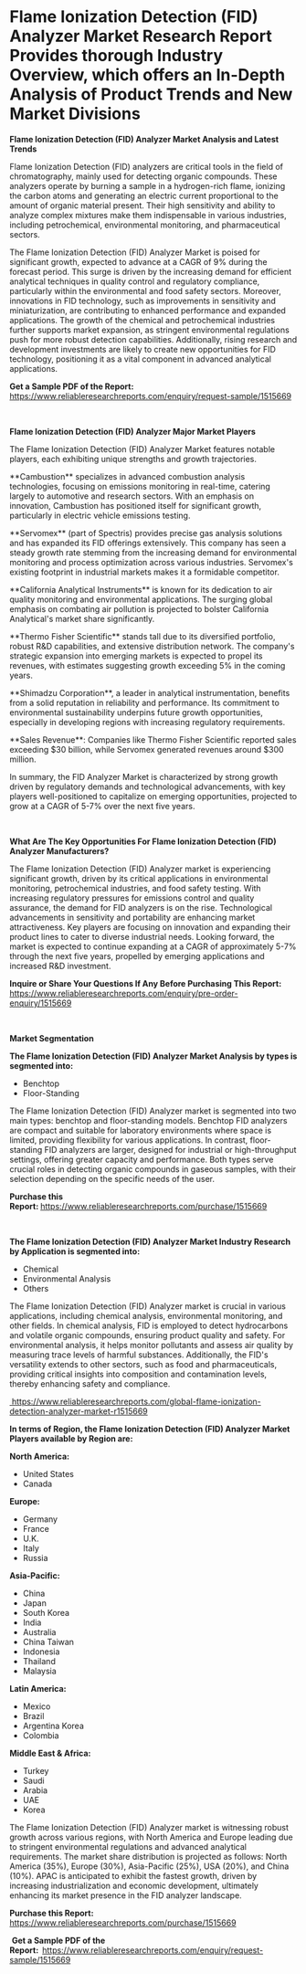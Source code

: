 <p><h1>Flame Ionization Detection (FID) Analyzer Market Research Report Provides thorough Industry Overview, which offers an In-Depth Analysis of Product Trends and New Market Divisions</h1></p><p><strong>Flame Ionization Detection (FID) Analyzer Market Analysis and Latest Trends</strong></p>
<p><p>Flame Ionization Detection (FID) analyzers are critical tools in the field of chromatography, mainly used for detecting organic compounds. These analyzers operate by burning a sample in a hydrogen-rich flame, ionizing the carbon atoms and generating an electric current proportional to the amount of organic material present. Their high sensitivity and ability to analyze complex mixtures make them indispensable in various industries, including petrochemical, environmental monitoring, and pharmaceutical sectors.</p><p>The Flame Ionization Detection (FID) Analyzer Market is poised for significant growth, expected to advance at a CAGR of 9% during the forecast period. This surge is driven by the increasing demand for efficient analytical techniques in quality control and regulatory compliance, particularly within the environmental and food safety sectors. Moreover, innovations in FID technology, such as improvements in sensitivity and miniaturization, are contributing to enhanced performance and expanded applications. The growth of the chemical and petrochemical industries further supports market expansion, as stringent environmental regulations push for more robust detection capabilities. Additionally, rising research and development investments are likely to create new opportunities for FID technology, positioning it as a vital component in advanced analytical applications.</p></p>
<p><strong>Get a Sample PDF of the Report:&nbsp;</strong> <a href="https://www.reliableresearchreports.com/enquiry/request-sample/1515669?utm_campaign=3079&utm_medium=2&utm_source=Github&utm_content=ia&utm_term=12042025&utm_id=flame-ionization-detection-fid-analyzer">https://www.reliableresearchreports.com/enquiry/request-sample/1515669</a></p>
<p>&nbsp;</p>
<p><strong>Flame Ionization Detection (FID) Analyzer Major Market Players</strong></p>
<p><p>The Flame Ionization Detection (FID) Analyzer Market features notable players, each exhibiting unique strengths and growth trajectories. </p><p>**Cambustion** specializes in advanced combustion analysis technologies, focusing on emissions monitoring in real-time, catering largely to automotive and research sectors. With an emphasis on innovation, Cambustion has positioned itself for significant growth, particularly in electric vehicle emissions testing.</p><p>**Servomex** (part of Spectris) provides precise gas analysis solutions and has expanded its FID offerings extensively. This company has seen a steady growth rate stemming from the increasing demand for environmental monitoring and process optimization across various industries. Servomex's existing footprint in industrial markets makes it a formidable competitor.</p><p>**California Analytical Instruments** is known for its dedication to air quality monitoring and environmental applications. The surging global emphasis on combating air pollution is projected to bolster California Analytical's market share significantly.</p><p>**Thermo Fisher Scientific** stands tall due to its diversified portfolio, robust R&D capabilities, and extensive distribution network. The company's strategic expansion into emerging markets is expected to propel its revenues, with estimates suggesting growth exceeding 5% in the coming years.</p><p>**Shimadzu Corporation**, a leader in analytical instrumentation, benefits from a solid reputation in reliability and performance. Its commitment to environmental sustainability underpins future growth opportunities, especially in developing regions with increasing regulatory requirements.</p><p>**Sales Revenue**: Companies like Thermo Fisher Scientific reported sales exceeding $30 billion, while Servomex generated revenues around $300 million. </p><p>In summary, the FID Analyzer Market is characterized by strong growth driven by regulatory demands and technological advancements, with key players well-positioned to capitalize on emerging opportunities, projected to grow at a CAGR of 5-7% over the next five years.</p></p>
<p>&nbsp;</p>
<p><strong>What Are The Key Opportunities For Flame Ionization Detection (FID) Analyzer Manufacturers?</strong></p>
<p><p>The Flame Ionization Detection (FID) Analyzer market is experiencing significant growth, driven by its critical applications in environmental monitoring, petrochemical industries, and food safety testing. With increasing regulatory pressures for emissions control and quality assurance, the demand for FID analyzers is on the rise. Technological advancements in sensitivity and portability are enhancing market attractiveness. Key players are focusing on innovation and expanding their product lines to cater to diverse industrial needs. Looking forward, the market is expected to continue expanding at a CAGR of approximately 5-7% through the next five years, propelled by emerging applications and increased R&D investment.</p></p>
<p><strong>Inquire or Share Your Questions If Any Before Purchasing This Report:</strong> <a href="https://www.reliableresearchreports.com/enquiry/pre-order-enquiry/1515669?utm_campaign=3079&utm_medium=2&utm_source=Github&utm_content=ia&utm_term=12042025&utm_id=flame-ionization-detection-fid-analyzer">https://www.reliableresearchreports.com/enquiry/pre-order-enquiry/1515669</a></p>
<p>&nbsp;</p>
<p><strong>Market Segmentation</strong></p>
<p><strong>The Flame Ionization Detection (FID) Analyzer Market Analysis by types is segmented into:</strong></p>
<p><ul><li>Benchtop</li><li>Floor-Standing</li></ul></p>
<p><p>The Flame Ionization Detection (FID) Analyzer market is segmented into two main types: benchtop and floor-standing models. Benchtop FID analyzers are compact and suitable for laboratory environments where space is limited, providing flexibility for various applications. In contrast, floor-standing FID analyzers are larger, designed for industrial or high-throughput settings, offering greater capacity and performance. Both types serve crucial roles in detecting organic compounds in gaseous samples, with their selection depending on the specific needs of the user.</p></p>
<p><strong>Purchase this Report:&nbsp;</strong><a href="https://www.reliableresearchreports.com/purchase/1515669?utm_campaign=3079&utm_medium=2&utm_source=Github&utm_content=ia&utm_term=12042025&utm_id=flame-ionization-detection-fid-analyzer">https://www.reliableresearchreports.com/purchase/1515669</a></p>
<p>&nbsp;</p>
<p><strong>The Flame Ionization Detection (FID) Analyzer Market Industry Research by Application is segmented into:</strong></p>
<p><ul><li>Chemical</li><li>Environmental Analysis</li><li>Others</li></ul></p>
<p><p>The Flame Ionization Detection (FID) Analyzer market is crucial in various applications, including chemical analysis, environmental monitoring, and other fields. In chemical analysis, FID is employed to detect hydrocarbons and volatile organic compounds, ensuring product quality and safety. For environmental analysis, it helps monitor pollutants and assess air quality by measuring trace levels of harmful substances. Additionally, the FID's versatility extends to other sectors, such as food and pharmaceuticals, providing critical insights into composition and contamination levels, thereby enhancing safety and compliance.</p></p>
<p><a href="https://www.reliableresearchreports.com/global-flame-ionization-detection-analyzer-market-r1515669?utm_campaign=3079&utm_medium=2&utm_source=Github&utm_content=ia&utm_term=12042025&utm_id=flame-ionization-detection-fid-analyzer">&nbsp;https://www.reliableresearchreports.com/global-flame-ionization-detection-analyzer-market-r1515669</a></p>
<p><strong>In terms of Region, the Flame Ionization Detection (FID) Analyzer Market Players available by Region are:</strong></p>
<p>
    <p> <strong> North America: </strong>
        <ul>
            <li>United States</li>
            <li>Canada</li>
        </ul>
        </p> 
    <p> <strong> Europe: </strong>
        <ul>
            <li>Germany</li>
            <li>France</li>
            <li>U.K.</li>
            <li>Italy</li>
            <li>Russia</li>
        </ul>
        </p> 
    <p> <strong> Asia-Pacific: </strong>
        <ul>
            <li>China</li>
            <li>Japan</li>
            <li>South Korea</li>
            <li>India</li>
            <li>Australia</li>
            <li>China Taiwan</li>
            <li>Indonesia</li>
            <li>Thailand</li>
            <li>Malaysia</li>
        </ul>
        </p> 
    <p> <strong> Latin America: </strong>
        <ul>
            <li>Mexico</li>
            <li>Brazil</li>
            <li>Argentina Korea</li>
            <li>Colombia</li>
        </ul>
        </p> 
    <p> <strong> Middle East & Africa: </strong>
        <ul>
            <li>Turkey</li>
            <li>Saudi</li>
            <li>Arabia</li>
            <li>UAE</li>
            <li>Korea</li>
        </ul>
    </p>
    </p>
<p><p>The Flame Ionization Detection (FID) Analyzer market is witnessing robust growth across various regions, with North America and Europe leading due to stringent environmental regulations and advanced analytical requirements. The market share distribution is projected as follows: North America (35%), Europe (30%), Asia-Pacific (25%), USA (20%), and China (10%). APAC is anticipated to exhibit the fastest growth, driven by increasing industrialization and economic development, ultimately enhancing its market presence in the FID analyzer landscape.</p></p>
<p><strong>Purchase this Report: </strong><a href="https://www.reliableresearchreports.com/purchase/1515669?utm_campaign=3079&utm_medium=2&utm_source=Github&utm_content=ia&utm_term=12042025&utm_id=flame-ionization-detection-fid-analyzer">https://www.reliableresearchreports.com/purchase/1515669</a></p>
<p>&nbsp;<strong>Get a Sample PDF of the Report:&nbsp;&nbsp;</strong><a href="https://www.reliableresearchreports.com/enquiry/request-sample/1515669?utm_campaign=3079&utm_medium=2&utm_source=Github&utm_content=ia&utm_term=12042025&utm_id=flame-ionization-detection-fid-analyzer">https://www.reliableresearchreports.com/enquiry/request-sample/1515669</a></p>
<p><strong></strong></p>
<p><p></p><p></p><p></p></p>